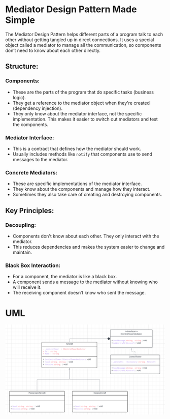 # Mediator Design Pattern Made Simple

The Mediator Design Pattern helps different parts of a program talk to each other without getting tangled up in direct connections. It uses a special object called a mediator to manage all the communication, so components don’t need to know about each other directly.

## Structure:

### Components:
- These are the parts of the program that do specific tasks (business logic).
- They get a reference to the mediator object when they're created (dependency injection).
- They only know about the mediator interface, not the specific implementation. This makes it easier to switch out mediators and test the components.

### Mediator Interface:
- This is a contract that defines how the mediator should work.
- Usually includes methods like `notify` that components use to send messages to the mediator.

### Concrete Mediators:
- These are specific implementations of the mediator interface.
- They know about the components and manage how they interact.
- Sometimes they also take care of creating and destroying components.

## Key Principles:

### Decoupling:
- Components don't know about each other. They only interact with the mediator.
- This reduces dependencies and makes the system easier to change and maintain.

### Black Box Interaction:
- For a component, the mediator is like a black box.
- A component sends a message to the mediator without knowing who will receive it.
- The receiving component doesn’t know who sent the message.




# UML
![alt text](image.png)
